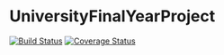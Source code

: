 # UniversityFinalYearProject
[![Build Status](https://travis-ci.org/storm20200/UniversityFinalYearProject.svg?branch=master)](https://travis-ci.org/storm20200/UniversityFinalYearProject) [![Coverage Status](https://coveralls.io/repos/github/storm20200/UniversityFinalYearProject/badge.svg)](https://coveralls.io/github/storm20200/UniversityFinalYearProject)